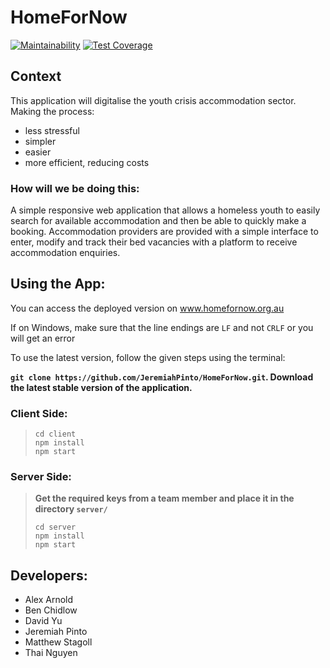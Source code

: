 # HomeForNow

[![Maintainability](https://api.codeclimate.com/v1/badges/3e37825aea242b50389b/maintainability)](https://codeclimate.com/github/JeremiahPinto/HomeForNow/maintainability)
[![Test Coverage](https://api.codeclimate.com/v1/badges/3e37825aea242b50389b/test_coverage)](https://codeclimate.com/github/JeremiahPinto/HomeForNow/test_coverage)

## Context

This application will digitalise the youth crisis accommodation sector.
Making the process:

* less stressful
* simpler
* easier
* more efficient, reducing costs

### How will we be doing this:

A simple responsive web application that allows a homeless youth to easily search for available accommodation and then be able to quickly make a booking. Accommodation providers are provided with a simple interface to enter, modify and track their bed vacancies with a platform to receive accommodation enquiries.

## Using the App:

You can access the deployed version on www.homefornow.org.au

If on Windows, make sure that the line endings are `LF` and not `CRLF` or you will get an error

To use the latest version, follow the given steps using the terminal:

__`git clone https://github.com/JeremiahPinto/HomeForNow.git`. Download the latest stable version of the application.__

 ### Client Side:
> ```
> cd client
> npm install
> npm start
> ```

### Server Side:
>__Get the required keys from a team member and place it in the directory `server/`__
> ```
> cd server
> npm install
> npm start
>```

## Developers:

* Alex Arnold
* Ben Chidlow
* David Yu
* Jeremiah Pinto
* Matthew Stagoll
* Thai Nguyen
